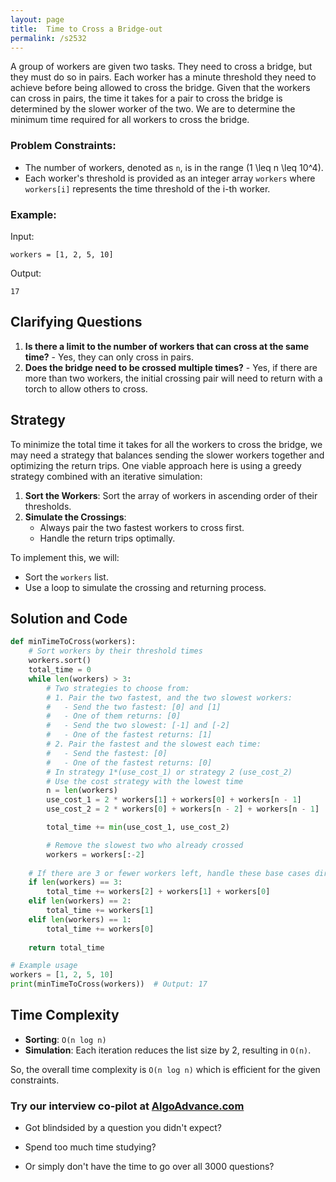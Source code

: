 ```yaml
---
layout: page
title:  Time to Cross a Bridge-out
permalink: /s2532
---
```


A group of workers are given two tasks. They need to cross a bridge, but they must do so in pairs. Each worker has a minute threshold they need to achieve before being allowed to cross the bridge. Given that the workers can cross in pairs, the time it takes for a pair to cross the bridge is determined by the slower worker of the two. We are to determine the minimum time required for all workers to cross the bridge.

### Problem Constraints:
- The number of workers, denoted as `n`, is in the range \(1 \leq n \leq 10^4\).
- Each worker's threshold is provided as an integer array `workers` where `workers[i]` represents the time threshold of the i-th worker.

### Example:
Input: 
```
workers = [1, 2, 5, 10]
```

Output:
```
17
```

## Clarifying Questions
1. **Is there a limit to the number of workers that can cross at the same time?** - Yes, they can only cross in pairs.
2. **Does the bridge need to be crossed multiple times?** - Yes, if there are more than two workers, the initial crossing pair will need to return with a torch to allow others to cross.

## Strategy
To minimize the total time it takes for all the workers to cross the bridge, we may need a strategy that balances sending the slower workers together and optimizing the return trips. One viable approach here is using a greedy strategy combined with an iterative simulation:

1. **Sort the Workers**: Sort the array of workers in ascending order of their thresholds.
2. **Simulate the Crossings**:
    - Always pair the two fastest workers to cross first.
    - Handle the return trips optimally.

To implement this, we will:
- Sort the `workers` list.
- Use a loop to simulate the crossing and returning process.

## Solution and Code

```python
def minTimeToCross(workers):
    # Sort workers by their threshold times
    workers.sort()
    total_time = 0
    while len(workers) > 3:
        # Two strategies to choose from:
        # 1. Pair the two fastest, and the two slowest workers:
        #   - Send the two fastest: [0] and [1]
        #   - One of them returns: [0]
        #   - Send the two slowest: [-1] and [-2]
        #   - One of the fastest returns: [1]
        # 2. Pair the fastest and the slowest each time:
        #   - Send the fastest: [0]
        #   - One of the fastest returns: [0]
        # In strategy 1*(use_cost_1) or strategy 2 (use_cost_2)
        # Use the cost strategy with the lowest time
        n = len(workers)
        use_cost_1 = 2 * workers[1] + workers[0] + workers[n - 1]
        use_cost_2 = 2 * workers[0] + workers[n - 2] + workers[n - 1]

        total_time += min(use_cost_1, use_cost_2)

        # Remove the slowest two who already crossed
        workers = workers[:-2]
    
    # If there are 3 or fewer workers left, handle these base cases directly:
    if len(workers) == 3:
        total_time += workers[2] + workers[1] + workers[0]
    elif len(workers) == 2:
        total_time += workers[1]
    elif len(workers) == 1:
        total_time += workers[0]
    
    return total_time

# Example usage
workers = [1, 2, 5, 10]
print(minTimeToCross(workers))  # Output: 17
```

## Time Complexity
- **Sorting**: `O(n log n)`
- **Simulation**: Each iteration reduces the list size by 2, resulting in `O(n)`.

So, the overall time complexity is `O(n log n)` which is efficient for the given constraints.


### Try our interview co-pilot at [AlgoAdvance.com](https://algoAdvance.com)

- Got blindsided by a question you didn't expect?

- Spend too much time studying?

- Or simply don't have the time to go over all 3000 questions?

